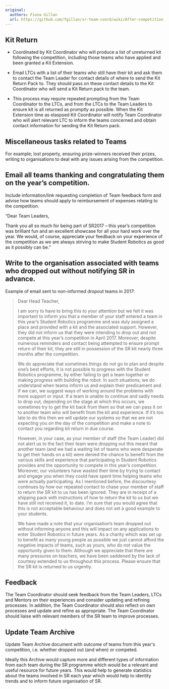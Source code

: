 ```yaml
---
original:
  authors: Fiona Gillan
  url: https://github.com/fgillan/sr-team-coord/wiki/After-competition
---
```

## Kit Return

* Coordinated by Kit Coordinator who will produce a list of unreturned kit following the competition, including those teams who have applied and been granted a Kit Extension.

* Email LTCs with a list of their teams who still have their kit and ask them to contact the Team Leader for contact details of where to send the Kit Return Pack to.  They should pass on these contact details to the Kit Coordinator who will send a Kit Return pack to the team.

* This process may require repeated prompting from the Team Coordinator to the LTCs, and from the LTCs to the Team Leaders to ensure kit is all returned as promptly as possible.
When the Kit Extension time as elaspsed Kit Coordinator will notify Team Coordinator who will alert relevant LTC to inform the teams concerned and obtain contact information for sending the Kit Return pack.

## Miscellaneous tasks related to Teams

For example; lost property, ensuring prize-winners received their prizes, writing to organisations to deal with any issues arising from the competition.

## Email all teams thanking and congratulating them on the year’s competition.

Include information/link requesting completion of Team feedback form and advise how teams should apply to reimbursement of expenses relating to the competition.

“Dear Team Leaders,

Thank you all so much for being part of SR2017 – this year’s competition was brilliant fun and an excellent showcase for all your hard work over the year.  We would, of course, appreciate your feedback on your experience of the competition as we are always striving to make Student Robotics as good as it possibly can be.”

## Write to the organisation associated with teams who dropped out without notifying SR in advance.

Example of email sent to non-informed dropout teams in 2017:

> Dear Head Teacher,
>
> I am sorry to have to bring this to your attention but we felt it was important to inform you that a member of your staff entered a team in this year’s Student Robotics programme and was duly assigned a place and provided with a kit and the associated support.  However, they did not inform us that they were intending to drop out and not compete at this year’s competition in April 2017.  Moreover, despite numerous reminders and contact being attempted to ensure prompt return of their kit, they are still in possession of the SR kit nearly three months after the competition.
>
> We do appreciate that sometimes things do not go to plan and despite one’s best efforts, it is not possible to progress with the Student Robotics programme, by either failing to get a team together or making progress with building the robot.  In such situations, we do understand when teams inform us and explain their predicament and if we can, we suggest ways of working around the problems with more support or input.  If a team is unable to continue and sadly needs to drop out, depending on the stage at which this occurs, we sometimes try to get the kit back from them so that we can pass it on to another team who will benefit from the kit and experience.  If it’s too late to do this then we will update our systems so that we are not expecting you on the day of the competition and make a note to contact you regarding kit return in due course.
>
> However, in your case, as your member of staff (the Team Leader) did not alert us to the fact their team were dropping out this meant that another team (and we had a waiting list of teams who were desperate to get their hands on a kit) were denied the chance to benefit from the various skills and experience that participating in Student Robotics provides and the opportunity to compete in this year’s competition.    Moreover, our volunteers have wasted their time by trying to contact and engage you when they could have spent time helping teams who were actually participating.  As I mentioned before, the discourtesy continues by how our repeated contact to chase your member of staff to return the SR kit to us has been ignored.  They are in receipt of a shipping pack with instructions of how to return the kit to us but we have still not received it, to date.  I’m sure that you would agree that this is not acceptable behaviour and does not set a good example to your students.
>
> We have made a note that your organisation’s team dropped out without informing anyone and this will impact on any applications to enter Student Robotics in future years.  As a charity which was set up to benefit as many young people as possible we just cannot afford the negative impacts of teams, such as yours, who do not value the opportunity given to them.  Although we appreciate that there are many pressures on teachers, we have been saddened by the lack of courtesy extended to us throughout this process.  Please ensure that the SR kit is returned to us urgently.

## Feedback

The Team Coordinator should seek feedback from the Team Leaders, LTCs and Mentors on their experiences and consider updating and refining processes.  In addition, the Team Coordinator should also reflect on own processes and update and refine as appropriate.  The Team Coordinator should liaise with relevant members of the SR team to improve processes.

## Update Team Archive

Update Team Archive document with outcome of teams from this year's competition, i.e. whether dropped out (and when) or competed.

Ideally this Archive would capture more and different types of information from each team during the SR programme which would be a relevant and useful resource for future years.  This would help to generate statistics about the teams involved in SR each year which would help to identity trends and to inform future organisation of SR.
